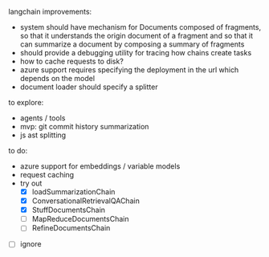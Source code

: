 langchain improvements:
- system should have mechanism for Documents composed of fragments, so that it understands the origin document of a fragment and so that it can summarize a document by composing a summary of fragments
- should provide a debugging utility for tracing how chains create tasks
- how to cache requests to disk?
- azure support requires specifying the deployment in the url which depends on the model
- document loader should specify a splitter

to explore:
- agents / tools
- mvp: git commit history summarization
- js ast splitting

to do:
- azure support for embeddings / variable models
- request caching
- try out
  - [x] loadSummarizationChain
  - [x] ConversationalRetrievalQAChain
  - [x] StuffDocumentsChain
  - [ ] MapReduceDocumentsChain
  - [ ] RefineDocumentsChain
- [ ] ignore